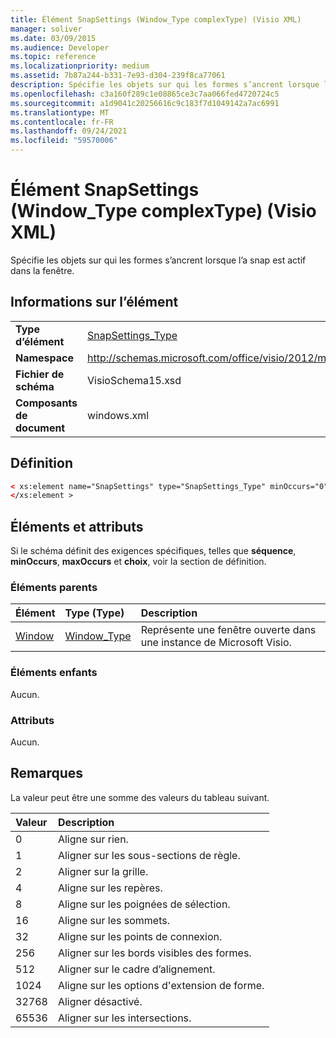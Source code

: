 ```yaml
---
title: Élément SnapSettings (Window_Type complexType) (Visio XML)
manager: soliver
ms.date: 03/09/2015
ms.audience: Developer
ms.topic: reference
ms.localizationpriority: medium
ms.assetid: 7b87a244-b331-7e93-d304-239f8ca77061
description: Spécifie les objets sur qui les formes s’ancrent lorsque l’a snap est actif dans la fenêtre.
ms.openlocfilehash: c3a160f289c1e08865ce3c7aa066fed4720724c5
ms.sourcegitcommit: a1d9041c20256616c9c183f7d1049142a7ac6991
ms.translationtype: MT
ms.contentlocale: fr-FR
ms.lasthandoff: 09/24/2021
ms.locfileid: "59570006"
---
```

# <a name="snapsettings-element-window_type-complextype-visio-xml"></a>Élément SnapSettings (Window_Type complexType) (Visio XML)

Spécifie les objets sur qui les formes s’ancrent lorsque l’a snap est actif dans la fenêtre.
  
## <a name="element-information"></a>Informations sur l’élément

|||
|:-----|:-----|
|**Type d’élément** <br/> |[SnapSettings_Type](snapsettings_type-complextypevisio-xml.md) <br/> |
|**Namespace** <br/> |http://schemas.microsoft.com/office/visio/2012/main  <br/> |
|**Fichier de schéma** <br/> |VisioSchema15.xsd  <br/> |
|**Composants de document** <br/> |windows.xml  <br/> |
   
## <a name="definition"></a>Définition

```XML
< xs:element name="SnapSettings" type="SnapSettings_Type" minOccurs="0" maxOccurs="1" >
</xs:element >
```

## <a name="elements-and-attributes"></a>Éléments et attributs

Si le schéma définit des exigences spécifiques, telles que **séquence**, **minOccurs**, **maxOccurs** et **choix**, voir la section de définition. 
  
### <a name="parent-elements"></a>Éléments parents

|**Élément**|**Type (Type)**|**Description**|
|:-----|:-----|:-----|
|[Window](window-element-windows_type-complextypevisio-xml.md) <br/> |[Window_Type](window_type-complextypevisio-xml.md) <br/> |Représente une fenêtre ouverte dans une instance de Microsoft Visio.  <br/> |
   
### <a name="child-elements"></a>Éléments enfants

Aucun.
  
### <a name="attributes"></a>Attributs

Aucun.
  
## <a name="remarks"></a>Remarques

La valeur peut être une somme des valeurs du tableau suivant.
  
|**Valeur**|**Description**|
|:-----|:-----|
|0  <br/> |Aligne sur rien.  <br/> |
|1  <br/> |Aligner sur les sous-sections de règle.  <br/> |
|2  <br/> |Aligner sur la grille.  <br/> |
|4   <br/> |Aligne sur les repères.  <br/> |
|8   <br/> |Aligne sur les poignées de sélection.  <br/> |
|16   <br/> |Aligne sur les sommets.  <br/> |
|32  <br/> |Aligne sur les points de connexion.  <br/> |
|256  <br/> |Aligner sur les bords visibles des formes.  <br/> |
|512  <br/> |Aligner sur le cadre d’alignement.  <br/> |
|1024  <br/> |Aligne sur les options d'extension de forme.  <br/> |
|32768  <br/> |Aligner désactivé.  <br/> |
|65536  <br/> |Aligner sur les intersections.  <br/> |
   

